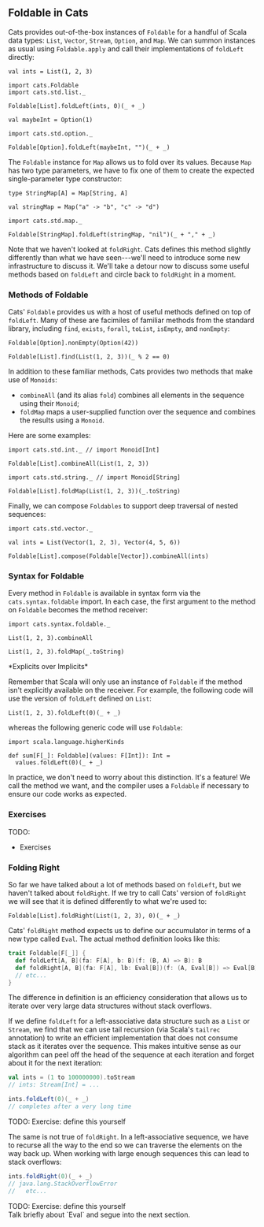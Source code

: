 ## Foldable in Cats

Cats provides out-of-the-box instances of `Foldable` for a handful of Scala data types: `List`, `Vector`, `Stream`, `Option`, and `Map`. We can summon instances as usual using `Foldable.apply` and call their implementations of `foldLeft` directly:

```tut:book
val ints = List(1, 2, 3)

import cats.Foldable
import cats.std.list._

Foldable[List].foldLeft(ints, 0)(_ + _)

val maybeInt = Option(1)

import cats.std.option._

Foldable[Option].foldLeft(maybeInt, "")(_ + _)
```

The `Foldable` instance for `Map` allows us to fold over its values. Because `Map` has two type parameters, we have to fix one of them to create the expected single-parameter type constructor:

```tut:book
type StringMap[A] = Map[String, A]

val stringMap = Map("a" -> "b", "c" -> "d")

import cats.std.map._

Foldable[StringMap].foldLeft(stringMap, "nil")(_ + "," + _)
```

Note that we haven't looked at `foldRight`. Cats defines this method slightly differently than what we have seen---we'll need to introduce some new infrastructure to discuss it. We'll take a detour now to discuss some useful methods based on `foldLeft` and circle back to `foldRight` in a moment.

### Methods of Foldable

Cats' `Foldable`  provides us with a host of useful methods defined on top of `foldLeft`. Many of these are facimiles of familiar methods from the standard library, including `find`, `exists`, `forall`, `toList`, `isEmpty`, and `nonEmpty`:

```tut:book
Foldable[Option].nonEmpty(Option(42))

Foldable[List].find(List(1, 2, 3))(_ % 2 == 0)
```

In addition to these familiar methods, Cats provides two methods that make use of `Monoids`:

- `combineAll` (and its alias `fold`) combines all elements in the sequence using their `Monoid`;
- `foldMap` maps a user-supplied function over the sequence and combines the results using a `Monoid`.

Here are some examples:

```tut:book
import cats.std.int._ // import Monoid[Int]

Foldable[List].combineAll(List(1, 2, 3))

import cats.std.string._ // import Monoid[String]

Foldable[List].foldMap(List(1, 2, 3))(_.toString)
```

Finally, we can compose `Foldables` to support deep traversal of nested sequences:

```tut:book
import cats.std.vector._

val ints = List(Vector(1, 2, 3), Vector(4, 5, 6))

Foldable[List].compose(Foldable[Vector]).combineAll(ints)
```

### Syntax for Foldable

Every method in `Foldable` is available in syntax form via the `cats.syntax.foldable` import. In each case, the first argument to the method on `Foldable` becomes the method receiver:

```tut:book
import cats.syntax.foldable._

List(1, 2, 3).combineAll

List(1, 2, 3).foldMap(_.toString)
```

<div class="callout callout-info">
*Explicits over Implicits*

Remember that Scala will only use an instance of `Foldable` if the method isn't explicitly available on the receiver. For example, the following code will use the version of `foldLeft` defined on `List`:

```tut:book
List(1, 2, 3).foldLeft(0)(_ + _)
```

whereas the following generic code will use `Foldable`:

```tut:book
import scala.language.higherKinds

def sum[F[_]: Foldable](values: F[Int]): Int =
  values.foldLeft(0)(_ + _)
```

In practice, we don't need to worry about this distinction. It's a feature! We call the method we want, and the compiler uses a `Foldable` if necessary to ensure our code works as expected.
</div>

### Exercises

<div class="callout callout-danger">
TODO:

- Exercises
</div>

### Folding Right

So far we have talked about a lot of methods based on `foldLeft`, but we haven't talked about `foldRight`. If we try to call Cats' version of `foldRight` we will see that it is defined differently to what we're used to:

```tut:book
Foldable[List].foldRight(List(1, 2, 3), 0)(_ + _)
```

Cats' `foldRight` method expects us to define our accumulator in terms of a new type called `Eval`. The actual method definition looks like this:

```scala
trait Foldable[F[_]] {
  def foldLeft[A, B](fa: F[A], b: B)(f: (B, A) => B): B
  def foldRight[A, B](fa: F[A], lb: Eval[B])(f: (A, Eval[B]) => Eval[B]): Eval[B]
  // etc...
}
```

The difference in definition is an efficiency consideration that allows us to iterate over very large data structures without stack overflows.

If we define `foldLeft` for a left-associative data structure such as a `List` or `Stream`, we find that we can use tail recursion (via Scala's `tailrec` annotation) to write an efficient implementation that does not consume stack as it iterates over the sequence. This makes intuitive sense as our algorithm can peel off the head of the sequence at each iteration and forget about it for the next iteration:

```scala
val ints = (1 to 100000000).toStream
// ints: Stream[Int] = ...

ints.foldLeft(0)(_ + _)
// completes after a very long time
```

<div class="callout callout-danger">
TODO: Exercise: define this yourself
</div>

The same is not true of `foldRight`. In a left-associative sequence, we have to recurse all the way to the end so we can traverse the elements on the way back up. When working with large enough sequences this can lead to stack overflows:

```scala
ints.foldRight(0)(_ + _)
// java.lang.StackOverflowError
//   etc...
```

<div class="callout callout-danger">
TODO: Exercise: define this yourself
</div>

<div class="callout callout-danger">
Talk briefly about `Eval` and segue into the next section.
</div>
